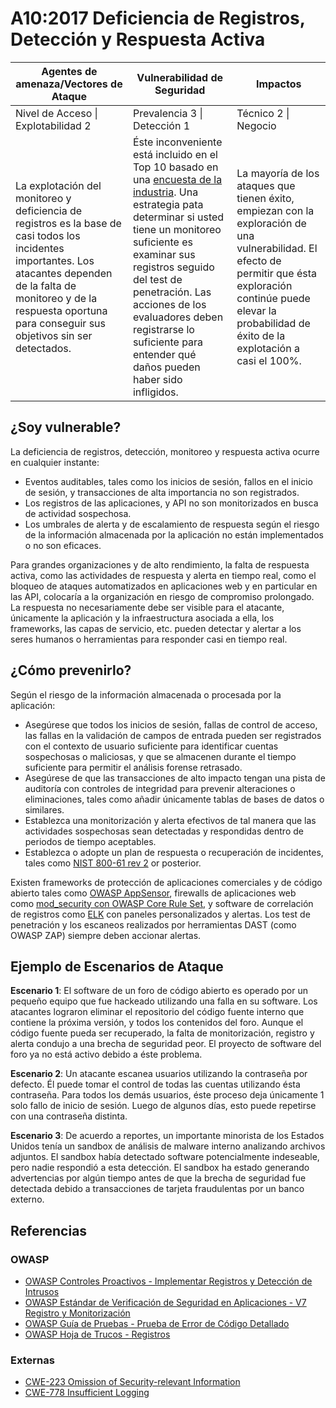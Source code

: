 # A10:2017 Deficiencia de Registros, Detección y Respuesta Activa

| Agentes de amenaza/Vectores de Ataque | Vulnerabilidad de Seguridad           | Impactos               |
| -- | -- | -- |
| Nivel de Acceso \| Explotabilidad 2 | Prevalencia 3 \| Detección 1 | Técnico 2 \| Negocio |
| La explotación del monitoreo y deficiencia de registros es la base de casi todos los incidentes importantes. Los atacantes dependen de la falta de monitoreo y de la respuesta oportuna para conseguir sus objetivos sin ser detectados. | Éste inconveniente está incluido en el Top 10 basado en una [encuesta de la industria](https://owasp.blogspot.com/2017/08/owasp-top-10-2017-project-update.html). Una estrategia pata determinar si usted tiene un monitoreo suficiente es examinar sus registros seguido del test de penetración. Las acciones de los evaluadores deben registrarse lo suficiente para entender qué daños pueden haber sido infligidos. | La mayoría de los ataques que tienen éxito, empiezan con la exploración de una vulnerabilidad. El efecto de permitir que ésta exploración continúe puede elevar la probabilidad de éxito de la explotación a casi el 100%. |

## ¿Soy vulnerable?

La deficiencia de registros, detección, monitoreo y respuesta activa ocurre en cualquier instante:

* Eventos auditables, tales como los inicios de sesión, fallos en el inicio de sesión, y transacciones de alta importancia no son registrados.
* Los registros de las aplicaciones, y API no son monitorizados en busca de actividad sospechosa.
* Los umbrales de alerta y de escalamiento de respuesta según el riesgo de la información almacenada por la aplicación no están implementados o no son eficaces.

Para grandes organizaciones y de alto rendimiento, la falta de respuesta activa, como las actividades de respuesta y alerta en tiempo real, como el bloqueo de ataques automatizados en aplicaciones web y en particular en las API, colocaría a la organización en riesgo de compromiso prolongado. La respuesta no necesariamente debe ser visible para el atacante, únicamente la aplicación y la infraestructura asociada a ella, los frameworks, las capas de servicio, etc. pueden detectar y alertar a los seres humanos o herramientas para responder casi en tiempo real.

## ¿Cómo prevenirlo?

Según el riesgo de la información almacenada o procesada por la aplicación:

* Asegúrese que todos los inicios de sesión, fallas de control de acceso, las fallas en la validación de campos de entrada pueden ser registrados con el contexto de usuario suficiente para identificar cuentas sospechosas o maliciosas, y que se almacenen durante el tiempo suficiente para permitir el análisis forense retrasado.
* Asegúrese de que las transacciones de alto impacto tengan una pista de auditoría con controles de integridad para prevenir alteraciones o eliminaciones, tales como añadir únicamente tablas de bases de datos o similares.
* Establezca una monitorización y alerta efectivos de tal manera que las actividades sospechosas sean detectadas y respondidas dentro de periodos de tiempo aceptables.
* Establezca o adopte un plan de respuesta o recuperación de incidentes, tales como [NIST 800-61 rev 2](https://csrc.nist.gov/publications/detail/sp/800-61/rev-2/final) or posterior.

Existen frameworks de protección de aplicaciones comerciales y de código abierto tales como [OWASP AppSensor](https://www.owasp.org/index.php/OWASP_AppSensor_Project), firewalls de aplicaciones web como [mod_security con OWASP Core Rule Set](https://www.owasp.org/index.php/Category:OWASP_ModSecurity_Core_Rule_Set_Project), y software de correlación de registros como [ELK](https://www.elastic.co/products) con paneles personalizados y alertas. Los test de penetración y los escaneos realizados por herramientas DAST (como OWASP ZAP) siempre deben accionar alertas.

## Ejemplo de Escenarios de Ataque

**Escenario 1**: El software de un foro de código abierto es operado por un pequeño equipo que fue hackeado utilizando una falla en su software. Los atacantes lograron eliminar el repositorio del código fuente interno que contiene la próxima versión, y todos los contenidos del foro. Aunque el código fuente pueda ser recuperado, la falta de monitorización, registro y alerta condujo a una brecha de seguridad peor. El proyecto de software del foro ya no está activo debido a éste problema.

**Escenario 2**: Un atacante escanea usuarios utilizando la contraseña por defecto. Él puede tomar el control de todas las cuentas utilizando ésta contraseña. Para todos los demás usuarios, éste proceso deja únicamente 1 solo fallo de inicio de sesión. Luego de algunos días, esto puede repetirse con una contraseña distinta.

**Escenario 3**: De acuerdo a reportes, un importante minorista de los Estados Unidos tenía un sandbox de análisis de malware interno analizando archivos adjuntos. El sandbox había detectado software potencialmente indeseable, pero nadie respondió a esta detección. El sandbox ha estado generando advertencias por algún tiempo antes de que la brecha de seguridad fue detectada debido a transacciones de tarjeta fraudulentas por un banco externo.

## Referencias

### OWASP

* [OWASP Controles Proactivos - Implementar Registros y Detección de Intrusos](https://www.owasp.org/index.php/OWASP_Proactive_Controls#8:_Implement_Logging_and_Intrusion_Detection)
* [OWASP Estándar de Verificación de Seguridad en Aplicaciones - V7 Registro y Monitorización](https://www.owasp.org/index.php/Category:OWASP_Application_Security_Verification_Standard_Project#tab=Home)
* [OWASP Guía de Pruebas - Prueba de Error de Código Detallado](https://www.owasp.org/index.php/Category:OWASP_Application_Security_Verification_Standard_Project#tab=Home)
* [OWASP Hoja de Trucos - Registros](https://www.owasp.org/index.php/Logging_Cheat_Sheet)

### Externas

* [CWE-223 Omission of Security-relevant Information](https://cwe.mitre.org/data/definitions/223.html)
* [CWE-778 Insufficient Logging](https://cwe.mitre.org/data/definitions/778.html)

